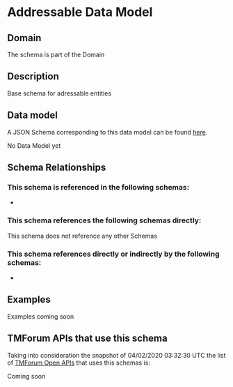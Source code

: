 # Addressable Data Model

## Domain

The  schema is part of the  Domain

## Description

Base schema for adressable entities

## Data model

A JSON Schema corresponding to this data model can be found
[here](https://github.com/tmforum-rand/schemas/blob/candidates/Common/Addressable.schema.json).

No Data Model yet

## Schema Relationships

### This schema is referenced in the following schemas:

-

### This schema references the following schemas directly:

This schema does not reference any other Schemas

### This schema references directly or indirectly by the following schemas:

-



## Examples

Examples coming soon

## TMForum APIs that use this schema

Taking into consideration the snapshot of 04/02/2020 03:32:30 UTC the list of [TMForum Open APIs](https://www.tmforum.org/open-apis/) that uses this schemas is:

Coming soon